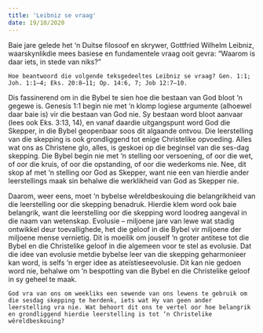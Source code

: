 ```yaml
---
title: 'Leibniz se vraag'
date: 19/10/2020
---
```


Baie jare gelede het ‘n Duitse filosoof en skrywer, Gottfried Wilhelm Leibniz, waarskynlikdie mees basiese en fundamentele vraag ooit gevra: “Waarom is daar iets, in stede van niks?”

`Hoe beantwoord die volgende teksgedeeltes Leibniz se vraag? Gen. 1:1; Joh. 1:1–4; Eks. 20:8–11; Op. 14:6, 7; Job 12:7–10.`

Dis fassinerend om in die Bybel te sien hoe die bestaan van God bloot ‘n gegewe is. Genesis 1:1 begin nie met ‘n klomp logiese argumente (alhoewel daar baie is) vir die bestaan van God nie. Sy bestaan word bloot aanvaar (lees ook Eks. 3:13, 14), en vanaf daardie uitgangspunt word God die Skepper, in die Bybel geopenbaar soos dit algaande ontvou. Die leerstelling van die skepping is ook grondliggend tot enige Christelike opvoeding. Alles wat ons as Christene glo, alles, is geskoei op die beginsel van die ses-dag skepping. Die Bybel begin nie met ‘n stelling oor versoening, of oor die wet, of oor die kruis, of oor die opstanding, of oor die wederkoms nie. Nee, dit skop af met ‘n stelling oor God as Skepper, want nie een van hierdie ander leerstellings maak sin behalwe die werklikheid van God as Skepper nie.

Daarom, weer eens, moet ‘n bybelse wêreldbeskouing die belangrikheid van die leerstelling oor die skepping benadruk. Hierdie klem word ook baie belangrik, want die leerstelling oor die skepping word loodreg aangeval in die naam van wetenskap. Evolusie – miljoene jare van lewe wat stadig ontwikkel deur toevallighede, het die geloof in die Bybel vir miljoene der miljoene mense vernietig. Dit is moeilik om jouself ‘n groter antitese tot die Bybel en die Christelike geloof in die algemeen voor te stel as evolusie. Dat die idee van evolusie metdie bybelse leer van die skepping geharmonieer kan word, is selfs ‘n erger idee as ateïstieseevolusie. Dit kan nie gedoen word nie, behalwe om ‘n bespotting van die Bybel en die Christelike geloof in sy geheel te maak.

`God vra van ons om weekliks een sewende van ons lewens te gebruik om die sesdag skepping te herdenk, iets wat Hy van geen ander leerstelling vra nie. Wat behoort dit ons te vertel oor hoe belangrik en grondliggend hierdie leerstelling is tot ‘n Christelike wêreldbeskouing?`